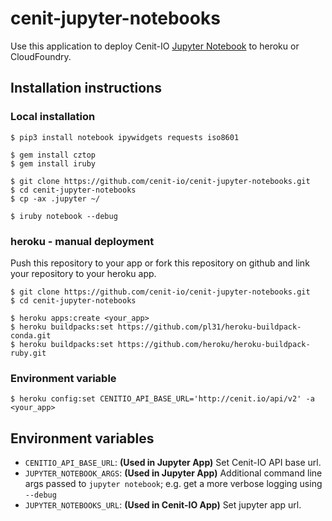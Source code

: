 # cenit-jupyter-notebooks

Use this application to deploy Cenit-IO [Jupyter Notebook](https://jupyter.org/) to
heroku or CloudFoundry.

## Installation instructions

### Local installation

```
$ pip3 install notebook ipywidgets requests iso8601

$ gem install cztop
$ gem install iruby

$ git clone https://github.com/cenit-io/cenit-jupyter-notebooks.git
$ cd cenit-jupyter-notebooks
$ cp -ax .jupyter ~/

$ iruby notebook --debug
```

### heroku - manual deployment

Push this repository to your app or fork this repository on github and link your
repository to your heroku app.

```
$ git clone https://github.com/cenit-io/cenit-jupyter-notebooks.git
$ cd cenit-jupyter-notebooks

$ heroku apps:create <your_app>
$ heroku buildpacks:set https://github.com/pl31/heroku-buildpack-conda.git 
$ heroku buildpacks:set https://github.com/heroku/heroku-buildpack-ruby.git
```

### Environment variable

```
$ heroku config:set CENITIO_API_BASE_URL='http://cenit.io/api/v2' -a <your_app>
```

## Environment variables

- `CENITIO_API_BASE_URL`: **(Used in Jupyter App)** Set Cenit-IO API base url.
- `JUPYTER_NOTEBOOK_ARGS`: **(Used in Jupyter App)** Additional command line args passed to
  `jupyter notebook`; e.g. get a more verbose logging using `--debug`
- `JUPYTER_NOTEBOOKS_URL`: **(Used in Cenit-IO App)** Set jupyter app url.

